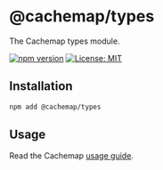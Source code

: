 # @cachemap/types

The Cachemap types module.

[![npm version](https://badge.fury.io/js/%40cachemap%2Ftypes.svg)](https://badge.fury.io/js/%40cachemap%2Ftypes)
[![License: MIT](https://img.shields.io/badge/License-MIT-yellow.svg)](LICENSE)

## Installation

```bash
npm add @cachemap/types
```

## Usage

Read the Cachemap [usage guide](../../README.md#usage).
